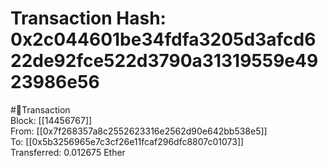 
Transaction Hash: 0x2c044601be34fdfa3205d3afcd622de92fce522d3790a31319559e4923986e56
====================================================================================
  
#💸Transaction  
Block: [[14456767]]  
From: [[0x7f268357a8c2552623316e2562d90e642bb538e5]]  
To: [[0x5b3256965e7c3cf26e11fcaf296dfc8807c01073]]  
Transferred: 0.012675 Ether